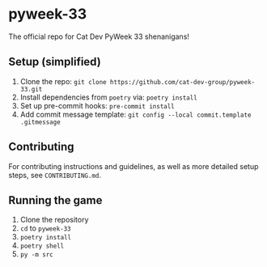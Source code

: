 # pyweek-33
The official repo for Cat Dev PyWeek 33 shenanigans!

## Setup (simplified)
1. Clone the repo: `git clone https://github.com/cat-dev-group/pyweek-33.git`
2. Install dependencies from `poetry` via: `poetry install`
3. Set up pre-commit hooks: `pre-commit install`
4. Add commit message template: `git config --local commit.template .gitmessage`

## Contributing
For contributing instructions and guidelines, as well as more detailed setup steps, see `CONTRIBUTING.md`.

## Running the game
1. Clone the repository
2. `cd` to `pyweek-33`
3. `poetry install`
4. `poetry shell`
5. `py -m src`
